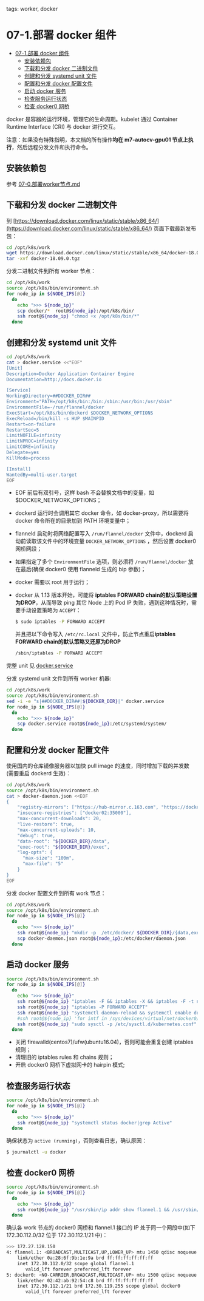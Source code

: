 tags: worker, docker

# 07-1.部署 docker 组件

<!-- TOC -->

- [07-1.部署 docker 组件](#07-1部署-docker-组件)
    - [安装依赖包](#安装依赖包)
    - [下载和分发 docker 二进制文件](#下载和分发-docker-二进制文件)
    - [创建和分发 systemd unit 文件](#创建和分发-systemd-unit-文件)
    - [配置和分发 docker 配置文件](#配置和分发-docker-配置文件)
    - [启动 docker 服务](#启动-docker-服务)
    - [检查服务运行状态](#检查服务运行状态)
    - [检查 docker0 网桥](#检查-docker0-网桥)

<!-- /TOC -->

docker 是容器的运行环境，管理它的生命周期。kubelet 通过 Container Runtime Interface (CRI) 与 docker 进行交互。

注意：如果没有特殊指明，本文档的所有操作**均在 m7-autocv-gpu01 节点上执行**，然后远程分发文件和执行命令。

## 安装依赖包

参考 [07-0.部署worker节点.md](07-0.部署worker节点.md)

## 下载和分发 docker 二进制文件

到 [https://download.docker.com/linux/static/stable/x86_64/](https://download.docker.com/linux/static/stable/x86_64/) 页面下载最新发布包：

``` bash
cd /opt/k8s/work
wget https://download.docker.com/linux/static/stable/x86_64/docker-18.09.0.tgz
tar -xvf docker-18.09.0.tgz
```

分发二进制文件到所有 worker 节点：

``` bash
cd /opt/k8s/work
source /opt/k8s/bin/environment.sh
for node_ip in ${NODE_IPS[@]}
  do
    echo ">>> ${node_ip}"
    scp docker/*  root@${node_ip}:/opt/k8s/bin/
    ssh root@${node_ip} "chmod +x /opt/k8s/bin/*"
  done
```

## 创建和分发 systemd unit 文件

``` bash
cd /opt/k8s/work
cat > docker.service <<"EOF"
[Unit]
Description=Docker Application Container Engine
Documentation=http://docs.docker.io

[Service]
WorkingDirectory=##DOCKER_DIR##
Environment="PATH=/opt/k8s/bin:/bin:/sbin:/usr/bin:/usr/sbin"
EnvironmentFile=-/run/flannel/docker
ExecStart=/opt/k8s/bin/dockerd $DOCKER_NETWORK_OPTIONS
ExecReload=/bin/kill -s HUP $MAINPID
Restart=on-failure
RestartSec=5
LimitNOFILE=infinity
LimitNPROC=infinity
LimitCORE=infinity
Delegate=yes
KillMode=process

[Install]
WantedBy=multi-user.target
EOF
```
+ EOF 前后有双引号，这样 bash 不会替换文档中的变量，如 $DOCKER_NETWORK_OPTIONS；
+ dockerd 运行时会调用其它 docker 命令，如 docker-proxy，所以需要将 docker 命令所在的目录加到 PATH 环境变量中；
+ flanneld 启动时将网络配置写入 `/run/flannel/docker` 文件中，dockerd 启动前读取该文件中的环境变量 `DOCKER_NETWORK_OPTIONS` ，然后设置 docker0 网桥网段；
+ 如果指定了多个 `EnvironmentFile` 选项，则必须将 `/run/flannel/docker` 放在最后(确保 docker0 使用 flanneld 生成的 bip 参数)；
+ docker 需要以 root 用于运行；
+ docker 从 1.13 版本开始，可能将 **iptables FORWARD chain的默认策略设置为DROP**，从而导致 ping 其它 Node 上的 Pod IP 失败，遇到这种情况时，需要手动设置策略为 `ACCEPT`：

  ``` bash
  $ sudo iptables -P FORWARD ACCEPT
  ```

  并且把以下命令写入 `/etc/rc.local` 文件中，防止节点重启**iptables FORWARD chain的默认策略又还原为DROP**

  ``` bash
  /sbin/iptables -P FORWARD ACCEPT
  ```

完整 unit 见 [docker.service](https://github.com/opsnull/follow-me-install-kubernetes-cluster/blob/master/systemd/docker.service)

分发 systemd unit 文件到所有 worker 机器:

``` bash
cd /opt/k8s/work
source /opt/k8s/bin/environment.sh
sed -i -e "s|##DOCKER_DIR##|${DOCKER_DIR}|" docker.service
for node_ip in ${NODE_IPS[@]}
  do
    echo ">>> ${node_ip}"
    scp docker.service root@${node_ip}:/etc/systemd/system/
  done
```

## 配置和分发 docker 配置文件

使用国内的仓库镜像服务器以加快 pull image 的速度，同时增加下载的并发数 (需要重启 dockerd 生效)：

``` bash
cd /opt/k8s/work
source /opt/k8s/bin/environment.sh
cat > docker-daemon.json <<EOF
{
    "registry-mirrors": ["https://hub-mirror.c.163.com", "https://docker.mirrors.ustc.edu.cn"],
    "insecure-registries": ["docker02:35000"],
    "max-concurrent-downloads": 20,
    "live-restore": true,
    "max-concurrent-uploads": 10,
    "debug": true,
    "data-root": "${DOCKER_DIR}/data",
    "exec-root": "${DOCKER_DIR}/exec",
    "log-opts": {
      "max-size": "100m",
      "max-file": "5"
    }
}
EOF
```

分发 docker 配置文件到所有 work 节点：

``` bash
cd /opt/k8s/work
source /opt/k8s/bin/environment.sh
for node_ip in ${NODE_IPS[@]}
  do
    echo ">>> ${node_ip}"
    ssh root@${node_ip} "mkdir -p  /etc/docker/ ${DOCKER_DIR}/{data,exec}"
    scp docker-daemon.json root@${node_ip}:/etc/docker/daemon.json
  done
```

## 启动 docker 服务

``` bash
source /opt/k8s/bin/environment.sh
for node_ip in ${NODE_IPS[@]}
  do
    echo ">>> ${node_ip}"
    ssh root@${node_ip} "iptables -F && iptables -X && iptables -F -t nat && iptables -X -t nat"
    ssh root@${node_ip} "iptables -P FORWARD ACCEPT"
    ssh root@${node_ip} "systemctl daemon-reload && systemctl enable docker && systemctl restart docker"
    #ssh root@${node_ip} 'for intf in /sys/devices/virtual/net/docker0/brif/*; do echo 1 > $intf/hairpin_mode; done'
    ssh root@${node_ip} "sudo sysctl -p /etc/sysctl.d/kubernetes.conf"
  done
```
+ 关闭 firewalld(centos7)/ufw(ubuntu16.04)，否则可能会重复创建 iptables 规则；
+ 清理旧的 iptables rules 和 chains 规则；
+ 开启 docker0 网桥下虚拟网卡的 hairpin 模式;

## 检查服务运行状态

``` bash
source /opt/k8s/bin/environment.sh
for node_ip in ${NODE_IPS[@]}
  do
    echo ">>> ${node_ip}"
    ssh root@${node_ip} "systemctl status docker|grep Active"
  done
```

确保状态为 `active (running)`，否则查看日志，确认原因：

``` bash
$ journalctl -u docker
```

## 检查 docker0 网桥

``` bash
source /opt/k8s/bin/environment.sh
for node_ip in ${NODE_IPS[@]}
  do
    echo ">>> ${node_ip}"
    ssh root@${node_ip} "/usr/sbin/ip addr show flannel.1 && /usr/sbin/ip addr show docker0"
  done
```

确认各 work 节点的 docker0 网桥和 flannel.1 接口的 IP 处于同一个网段中(如下 172.30.112.0/32 位于 172.30.112.1/21 中)：

``` bash
>>> 172.27.128.150
4: flannel.1: <BROADCAST,MULTICAST,UP,LOWER_UP> mtu 1450 qdisc noqueue state UNKNOWN group default
    link/ether 0a:28:6f:9b:1e:9a brd ff:ff:ff:ff:ff:ff
    inet 172.30.112.0/32 scope global flannel.1
       valid_lft forever preferred_lft forever
5: docker0: <NO-CARRIER,BROADCAST,MULTICAST,UP> mtu 1500 qdisc noqueue state DOWN group default
    link/ether 02:42:ab:92:54:c8 brd ff:ff:ff:ff:ff:ff
    inet 172.30.112.1/21 brd 172.30.119.255 scope global docker0
       valid_lft forever preferred_lft forever
```
